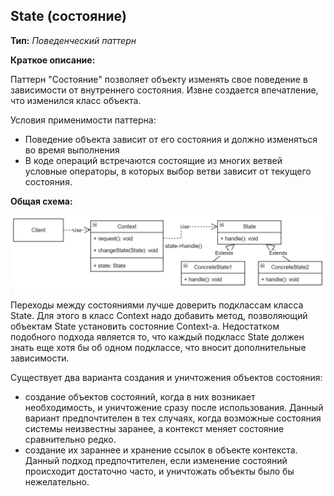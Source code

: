 ## State (состояние)

**Тип:** *Поведенческий паттерн*

**Краткое описание:**

Паттерн "Состояние" позволяет объекту изменять свое поведение в зависимости от внутреннего состояния.
Извне создается впечатление, что изменился класс объекта.

Условия применимости паттерна:

- Поведение объекта зависит от его состояния и должно изменяться во время выполнения
- В коде операций встречаются состоящие из многих ветвей условные операторы, в которых выбор ветви зависит 
от текущего состояния.

**Общая схема:**

![img.png](img.png)

Переходы между состояниями лучше доверить подклассам класса State. Для этого в класс Context надо добавить метод,
позволяющий объектам State установить состояние Context-а. Недостатком подобного подхода является то, что
каждый подкласс State должен знать еще хотя бы об одном подклассе, что вносит дополнительные зависимости.

Существует два варианта создания и уничтожения объектов состояния:

- создание объектов состояний, когда в них возникает необходимость, и уничтожение сразу после использования.
Данный вариант предпочтителен в тех случаях, когда возможные состояния системы неизвестны заранее, а контекст
меняет состояние сравнительно редко.
- создание их зараннее и хранение ссылок в объекте контекста. Данный подход предпочтителен, если изменение состояний
происходит достаточно часто, и уничтожать объекты было бы нежелательно.